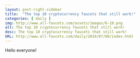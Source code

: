 ```yaml
---
layout: post-right-sidebar
title:  "The top 10 cryptocurrency faucets that still work!"
categories: [ daily ]
img: http://www.all-faucets.com/assets/images/6-18.png
alt: The top 10 cryptocurrency faucets that still work!
desc: The top 10 cryptocurrency faucets that still work!
URL: http://www.all-faucets.com/daily/2019/07/08/index.html
---
```


Hello everyone!

